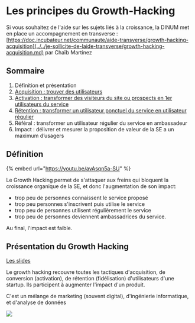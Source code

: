 # Les principes du Growth-Hacking

Si vous souhaitez de l'aide sur les sujets liés à la croissance, la DINUM met en place un accompagnement en transverse : [https://doc.incubateur.net/communaute/aide-transverse/growth-hacking-acquisition](../../je-sollicite-de-laide-transverse/growth-hacking-acquisition.md) par Chaïb Martinez

## Sommaire <a id="sommaire"></a>

1. Définition et présentation
2. [Acquisition : trouver des utilisateurs](acquisition.md)
3. [Activation : transformer des visiteurs du site ou prospects en 1er utilisateurs du service](activation.md)
4. [Rétention : transformer un utilisateur ponctuel du service en utilisateur régulier](retention.md)
5. Référal : transformer un utilisateur régulier du service en ambassadeur
6. Impact : délivrer et mesurer la proposition de valeur de la SE a un maximum d’usagers

## Définition <a id="definition"></a>

{% embed url="https://youtu.be/avAsqn5a-SU" %}

Le Growth Hacking permet de s'attaquer aux freins qui bloquent la croissance organique de la SE, et donc l'augmentation de son impact:

* trop peu de personnes connaissent le service proposé
* trop peu personnes s'inscrivent puis utilise le service
* trop peu de personnes utilisent régulièrement le service
* trop peu de personnes deviennent ambassadrices du service.

Au final, l'impact est faible.

## Présentation du Growth Hacking <a id="presentation-du-growth-hacking"></a>

​[Les slides](https://www.evernote.com/l/AsnMrUNsw3VNcLkMRXKuiX6eRZFg7L3eLrE)​

Le growth hacking recouvre toutes les tactiques d'acquisition, de conversion \(activation\), de rétention \(fidélisation\) d'utilisateurs d'une startup. Ils participent à augmenter l'impact d'un produit.

C'est un mélange de marketing \(souvent digital\), d'ingénierie informatique, et d'analyse de données

![](https://gblobscdn.gitbook.com/assets%2F-M3zJJPRzqnNRhdtTx3k%2F-MHQMBujinR0Yy2oxZvC%2F-MHQMUYybxQ4L385k0ru%2FGrowth-Hacker%20%281%29.png?alt=media&token=3659af2f-7d87-47da-9055-f1ad79d7aed5)

